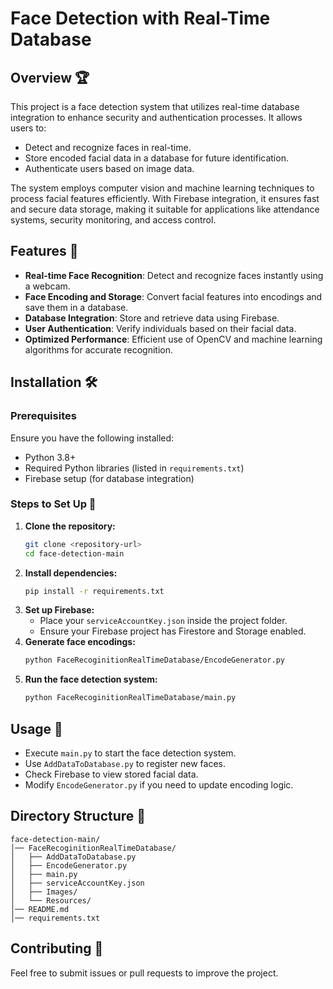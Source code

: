 # Face Detection with Real-Time Database

## Overview 🏆
This project is a face detection system that utilizes real-time database integration to enhance security and authentication processes. It allows users to:
- Detect and recognize faces in real-time.
- Store encoded facial data in a database for future identification.
- Authenticate users based on image data.

The system employs computer vision and machine learning techniques to process facial features efficiently. With Firebase integration, it ensures fast and secure data storage, making it suitable for applications like attendance systems, security monitoring, and access control.

## Features 🚀
- **Real-time Face Recognition**: Detect and recognize faces instantly using a webcam.
- **Face Encoding and Storage**: Convert facial features into encodings and save them in a database.
- **Database Integration**: Store and retrieve data using Firebase.
- **User Authentication**: Verify individuals based on their facial data.
- **Optimized Performance**: Efficient use of OpenCV and machine learning algorithms for accurate recognition.

## Installation 🛠️

### Prerequisites
Ensure you have the following installed:
- Python 3.8+
- Required Python libraries (listed in `requirements.txt`)
- Firebase setup (for database integration)

### Steps to Set Up 🔧
1. **Clone the repository:**
   ```bash
   git clone <repository-url>
   cd face-detection-main
   ```
2. **Install dependencies:**
   ```bash
   pip install -r requirements.txt
   ```
3. **Set up Firebase:**
   - Place your `serviceAccountKey.json` inside the project folder.
   - Ensure your Firebase project has Firestore and Storage enabled.
4. **Generate face encodings:**
   ```bash
   python FaceRecoginitionRealTimeDatabase/EncodeGenerator.py
   ```
5. **Run the face detection system:**
   ```bash
   python FaceRecoginitionRealTimeDatabase/main.py
   ```

## Usage 📸
- Execute `main.py` to start the face detection system.
- Use `AddDataToDatabase.py` to register new faces.
- Check Firebase to view stored facial data.
- Modify `EncodeGenerator.py` if you need to update encoding logic.

## Directory Structure 📂
```
face-detection-main/
│── FaceRecoginitionRealTimeDatabase/
│   ├── AddDataToDatabase.py
│   ├── EncodeGenerator.py
│   ├── main.py
│   ├── serviceAccountKey.json
│   ├── Images/
│   └── Resources/
│── README.md
│── requirements.txt
```

## Contributing 🤝
Feel free to submit issues or pull requests to improve the project.


